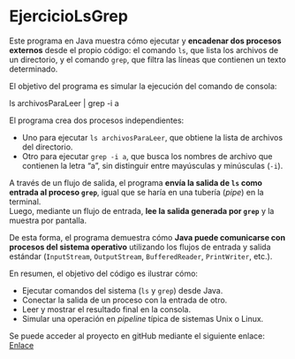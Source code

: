 # EjercicioLsGrep

Este programa en Java muestra cómo ejecutar y **encadenar dos procesos externos** desde el propio código: el comando `ls`, que lista los archivos de un directorio, y el comando `grep`, que filtra las líneas que contienen un texto determinado.

El objetivo del programa es simular la ejecución del comando de consola:

ls archivosParaLeer | grep -i a

El programa crea dos procesos independientes:
- Uno para ejecutar `ls archivosParaLeer`, que obtiene la lista de archivos del directorio.
- Otro para ejecutar `grep -i a`, que busca los nombres de archivo que contienen la letra “a”, sin distinguir entre mayúsculas y minúsculas (`-i`).

A través de un flujo de salida, el programa **envía la salida de `ls` como entrada al proceso `grep`**, igual que se haría en una tubería (*pipe*) en la terminal.  
Luego, mediante un flujo de entrada, **lee la salida generada por `grep`** y la muestra por pantalla.

De esta forma, el programa demuestra cómo **Java puede comunicarse con procesos del sistema operativo** utilizando los flujos de entrada y salida estándar (`InputStream`, `OutputStream`, `BufferedReader`, `PrintWriter`, etc.).

En resumen, el objetivo del código es ilustrar cómo:
- Ejecutar comandos del sistema (`ls` y `grep`) desde Java.  
- Conectar la salida de un proceso con la entrada de otro.  
- Leer y mostrar el resultado final en la consola.  
- Simular una operación en *pipeline* típica de sistemas Unix o Linux.

Se puede acceder al proyecto en gitHub mediante el siguiente enlace:
[Enlace](https://github.com/AngelDRio/ejercicioLsGrep)

